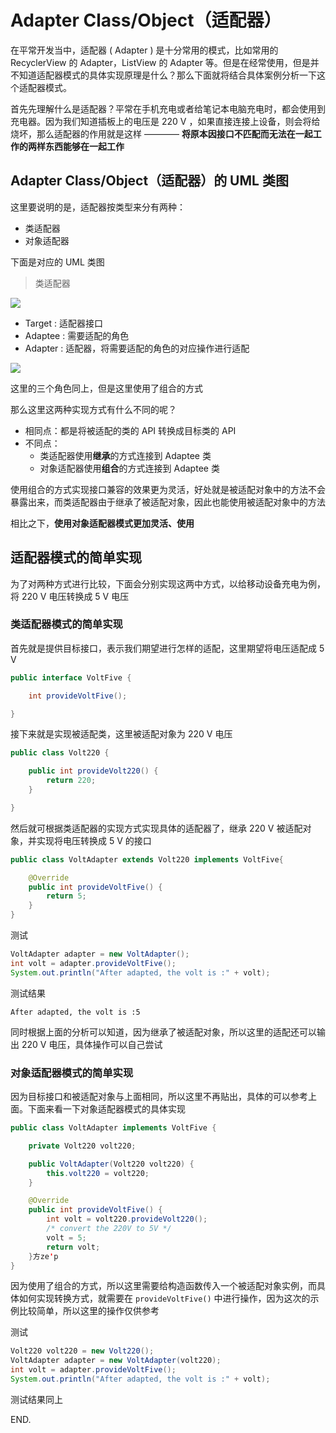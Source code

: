 # Adapter Class/Object（适配器）

在平常开发当中，适配器 ( Adapter ) 是十分常用的模式，比如常用的 RecyclerView 的 Adapter，ListView 的 Adapter 等。但是在经常使用，但是并不知道适配器模式的具体实现原理是什么？那么下面就将结合具体案例分析一下这个适配器模式。

首先先理解什么是适配器？平常在手机充电或者给笔记本电脑充电时，都会使用到充电器。因为我们知道插板上的电压是 220 V ，如果直接连接上设备，则会将给烧坏，那么适配器的作用就是这样 ———— **将原本因接口不匹配而无法在一起工作的两样东西能够在一起工作**

## Adapter Class/Object（适配器）的 UML 类图

这里要说明的是，适配器按类型来分有两种：
 + 类适配器
 + 对象适配器

下面是对应的 UML 类图

> 类适配器

![](https://github.com/InnoFang/DesignPatterns/blob/master/uml/class_adapter.png)

 + Target : 适配器接口
 + Adaptee : 需要适配的角色
 + Adapter : 适配器，将需要适配的角色的对应操作进行适配

![](https://github.com/InnoFang/DesignPatterns/blob/master/uml/object_adapter.png)

 这里的三个角色同上，但是这里使用了组合的方式

那么这里这两种实现方式有什么不同的呢？
 + 相同点：都是将被适配的类的 API 转换成目标类的 API
 + 不同点：
   - 类适配器使用**继承**的方式连接到 Adaptee 类
   - 对象适配器使用**组合**的方式连接到 Adaptee 类

使用组合的方式实现接口兼容的效果更为灵活，好处就是被适配对象中的方法不会暴露出来，而类适配器由于继承了被适配对象，因此也能使用被适配对象中的方法

相比之下，**使用对象适配器模式更加灵活、使用**

## 适配器模式的简单实现

为了对两种方式进行比较，下面会分别实现这两中方式，以给移动设备充电为例，将 220 V 电压转换成 5 V 电压

### 类适配器模式的简单实现

首先就是提供目标接口，表示我们期望进行怎样的适配，这里期望将电压适配成 5 V
```java
public interface VoltFive {

    int provideVoltFive();

}
```

接下来就是实现被适配类，这里被适配对象为 220 V 电压
```java
public class Volt220 {

    public int provideVolt220() {
        return 220;
    }

}
```

然后就可根据类适配器的实现方式实现具体的适配器了，继承 220 V 被适配对象，并实现将电压转换成 5 V 的接口
```java
public class VoltAdapter extends Volt220 implements VoltFive{

    @Override
    public int provideVoltFive() {
        return 5;
    }
}
```

测试
```java
VoltAdapter adapter = new VoltAdapter();
int volt = adapter.provideVoltFive();
System.out.println("After adapted, the volt is :" + volt);
```

测试结果
```console
After adapted, the volt is :5
```

同时根据上面的分析可以知道，因为继承了被适配对象，所以这里的适配还可以输出 220 V 电压，具体操作可以自己尝试


### 对象适配器模式的简单实现

因为目标接口和被适配对象与上面相同，所以这里不再贴出，具体的可以参考上面。下面来看一下对象适配器模式的具体实现
```java
public class VoltAdapter implements VoltFive {

    private Volt220 volt220;

    public VoltAdapter(Volt220 volt220) {
        this.volt220 = volt220;
    }

    @Override
    public int provideVoltFive() {
        int volt = volt220.provideVolt220();
        /* convert the 220V to 5V */
        volt = 5;
        return volt;
    }方ze'p
}
```

因为使用了组合的方式，所以这里需要给构造函数传入一个被适配对象实例，而具体如何实现转换方式，就需要在 `provideVoltFive()` 中进行操作，因为这次的示例比较简单，所以这里的操作仅供参考

测试
```java
Volt220 volt220 = new Volt220();
VoltAdapter adapter = new VoltAdapter(volt220);
int volt = adapter.provideVoltFive();
System.out.println("After adapted, the volt is :" + volt);
```

测试结果同上

END.


